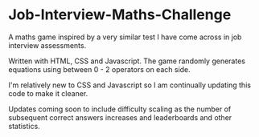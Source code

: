 # Job-Interview-Maths-Challenge
A maths game inspired by a very similar test I have come across in job interview assessments.

Written with HTML, CSS and Javascript. The game randomly generates equations using between 0 - 2 operators on each side. 

I'm relatively new to CSS and Javascript so I am continually updating this code to make it cleaner.

Updates coming soon to include difficulty scaling as the number of subsequent correct answers increases and leaderboards and other statistics.
